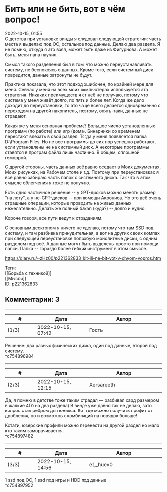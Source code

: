 Бить или не бить, вот в чём вопрос!
===================================

  
2022-10-15, 01:55  
 С детства при установке винды я следовал следующей стратегии: часть места я выделаю под ОС, остальное под данные. Делаю два раздела. Я не помню, откуда я это взял, может быть даже из Фигурнова. А может быть, меня папа научил.   
   
 Смысл такого разделения был в том, что можно переустанавливать систему, не беспокоясь о данных. Кроме того, если системный диск повредится, данные затронуты не будут.   
   
 Практика показала, что этот подход ошибочен, по крайней мере для меня. Сейчас у меня на всех моих компьютерах используется эта стратегия. Никаких преимуществ я от неё не получаю, потому что система у меня живёт долго, по пять и более лет. Когда же дело доходит до переустановки, то это чаще всего делается одновременно с переходом на другой накопитель, поэтому, опять-таки, данные не страдают.   
   
 Какая же у меня основная проблема? Большое число установленных программ (по работе) или игр (дома). Бинарники со временем перестают влезать в свой раздел. Тогда у меня появляется папка D:\Program Files. Но не все программы до сих пор успешно работают, если установлены не на системный диск. А некоторые программы ставятся в програм файлз лишь частично. В общем, сплошной геморрой.   
   
 С другой стороны, часть данных всё равно оседает в Моих документах, Моих рисунках, на Рабочем столе и т.д. Поэтому при переустановках я всё равно забираю часть папок с системного диска. Так что в этом смысле облегчения я тоже не получаю.   
   
 Есть одно частичное решение -- у GPT-дисков можно менять размер "на лету", а у не-GPT-дисков -- при помощи Акрониса. Но это всё очень страшные операции, которые проводить на живых данных нежелательно. Делать же полный бэкап (куда?) -- долго и нудно.   
   
 Короче говоря, все пути ведут к страданиям.   
   
 С основным десктопом я ничего не сделаю, потому что там SSD под систему, и там разбивка принудительная, а вот на других своих компах при следующей переустановке попробую монолитные диски, с одним разделом под всё. А данные могут быть выделены просто при помощи папки. Папка -- гораздо более гибкий инструмент в этом смысле.   
  
<https://diary.ru/~zHz00/p221362833_bit-ili-ne-bit-vot-v-chyom-vopros.htm>  
  
Теги:  
[[Борьба с техникой]]  
[[Мысли]]  
ID: p221362833  


Комментарии: 3
--------------

  


---



|         #         |              Дата              |                     Автор                     |           ID           |
| --- | --- | --- | --- |
| (1/3) | 2022-10-15, 07:42 | Гость | c754896984 |

  
 Решение: два разных физических диска, один под данные, второй под систему.   
 ^c754896984

---



|         #         |              Дата              |                     Автор                     |           ID           |
| --- | --- | --- | --- |
| (2/3) | 2022-10-15, 12:15 | Xersareeth | c754897482 |

  
 Да, я помню в детстве тоже таким страдал — разбивал хард размером в жалкие 4Гб на два раздела) В винде уже давно так не делаю, зато вопрос стал ребром для юникса. Вот где можно получить профит от дробления, но и возможных комбинаций на порядок больше!   
   
 Кстати, юзерские профили можно перенести на другой раздел но мало кто таким заморачивается.   
 ^c754897482

---



|         #         |              Дата              |                     Автор                     |           ID           |
| --- | --- | --- | --- |
| (3/3) | 2022-10-15, 14:56 | e1\_huev0 | c754897952 |

  
 1 ssd под ОС, 1 ssd под игры и HDD под данные   
 ^c754897952